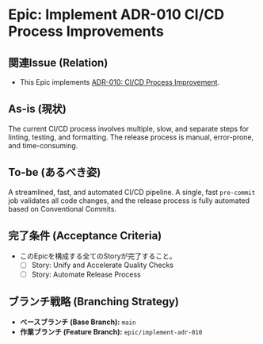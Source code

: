 # Epic: Implement ADR-010 CI/CD Process Improvements

## 関連Issue (Relation)
- This Epic implements [ADR-010: CI/CD Process Improvement](../../docs/adr/010-ci-cd-process-improvement.md).

## As-is (現状)
The current CI/CD process involves multiple, slow, and separate steps for linting, testing, and formatting. The release process is manual, error-prone, and time-consuming.

## To-be (あるべき姿)
A streamlined, fast, and automated CI/CD pipeline. A single, fast `pre-commit` job validates all code changes, and the release process is fully automated based on Conventional Commits.

## 完了条件 (Acceptance Criteria)
- このEpicを構成する全てのStoryが完了すること。
  - [ ] Story: Unify and Accelerate Quality Checks
  - [ ] Story: Automate Release Process

## ブランチ戦略 (Branching Strategy)
- **ベースブランチ (Base Branch):** `main`
- **作業ブランチ (Feature Branch):** `epic/implement-adr-010`
